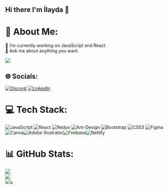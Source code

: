 ## Hi there I'm İlayda 👋

# 💫 About Me:
🔭 I’m currently working on JavaScript and React <br>💬 Ask me about anything you want.<br>

![](https://media3.giphy.com/media/xFkgeu7dhfgqqxJqmj/giphy.gif?cid=ecf05e47q3h70yvurptegrj4y7azp91g0y7rbvur3v6xhvd4&rid=giphy.gif&ct=g)

## 🌐 Socials:
[![Discord](https://img.shields.io/badge/Discord-%237289DA.svg?logo=discord&logoColor=white)](htttps://discord.gg/morkafa6#2496) [![LinkedIn](https://img.shields.io/badge/LinkedIn-%230077B5.svg?logo=linkedin&logoColor=white)](https://linkedin.com/in/ilaydayurttakalan) 

# 💻 Tech Stack:
![JavaScript](https://img.shields.io/badge/javascript-%23323330.svg?style=for-the-badge&logo=javascript&logoColor=%23F7DF1E)  ![React](https://img.shields.io/badge/react-%2320232a.svg?style=for-the-badge&logo=react&logoColor=%2361DAFB)  ![Redux](https://img.shields.io/badge/redux-%23593d88.svg?style=for-the-badge&logo=redux&logoColor=white) ![Ant-Design](https://img.shields.io/badge/-AntDesign-%230170FE?style=for-the-badge&logo=ant-design&logoColor=white) ![Bootstrap](https://img.shields.io/badge/bootstrap-%23563D7C.svg?style=for-the-badge&logo=bootstrap&logoColor=white) ![CSS3](https://img.shields.io/badge/css3-%231572B6.svg?style=for-the-badge&logo=css3&logoColor=white) 	![Figma](https://img.shields.io/badge/figma-%23F24E1E.svg?style=for-the-badge&logo=figma&logoColor=white)  ![Canva](https://img.shields.io/badge/Canva-%2300C4CC.svg?style=for-the-badge&logo=Canva&logoColor=white)![Adobe Illustrator](https://img.shields.io/badge/adobeillustrator-%23FF9A00.svg?style=for-the-badge&logo=adobeillustrator&logoColor=white)![Firebase](https://img.shields.io/badge/firebase-%23039BE5.svg?style=for-the-badge&logo=firebase)![Netlify](https://img.shields.io/badge/netlify-%23000000.svg?style=for-the-badge&logo=netlify&logoColor=#00C7B7)
# 📊 GitHub Stats:
![](https://github-readme-stats.vercel.app/api?username=bigemimizyok&theme=nightowl&hide_border=false&include_all_commits=false&count_private=true)<br/>
![](https://github-readme-streak-stats.herokuapp.com/?user=bigemimizyok&theme=nightowl&hide_border=false)<br/>
![](https://github-readme-stats.vercel.app/api/top-langs/?username=bigemimizyok&theme=nightowl&hide_border=false&include_all_commits=false&count_private=true&layout=compact)s
